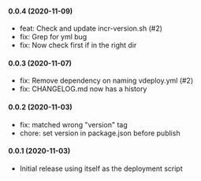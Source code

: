 #### 0.0.4 (2020-11-09)
- feat: Check and update incr-version.sh (#2)
- fix: Grep for yml bug
- fix: Now check first if in the right dir


#### 0.0.3 (2020-11-07)
- fix: Remove dependency on naming vdeploy.yml (#2)
- fix: CHANGELOG.md now has a history


#### 0.0.2 (2020-11-03)
- fix: matched wrong "version" tag
- chore: set version in package.json before publish

#### 0.0.1 (2020-11-03)
- Initial release using itself as the deployment script
